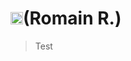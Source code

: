 # <img src="https://images.emojiterra.com/twitter/v13.0/512px/1f1eb-1f1f7.png" width="20" height="20"/>(Romain R.)
> Test
